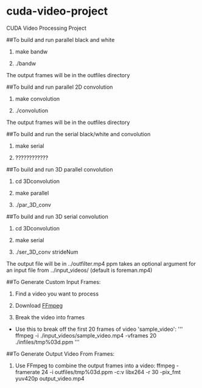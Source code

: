 cuda-video-project
==================

CUDA Video Processing Project

##To build and run parallel black and white

1. make bandw

2. ./bandw

The output frames will be in the outfiles directory

##To build and run parallel 2D convolution

1. make convolution

2. ./convolution

The output frames will be in the outfiles directory

##To build and run the serial black/white and convolution
1. make serial

2. ????????????

##To build and run 3D parallel convolution

1. cd 3Dconvolution

2. make parallel

3. ./par_3D_conv

##To build and run 3D serial convolution

1. cd 3Dconvolution

2. make serial

3. ./ser_3D_conv strideNum

The output file will be in ../outfilter.mp4
ppm takes an optional argument for an input file from ../input_videos/ (default is foreman.mp4)

##To Generate Custom Input Frames:

1. Find a video you want to process

2. Download [FFmpeg](https://ffmpeg.org/)

3. Break the video into frames
  - Use this to break off the first 20 frames of video 'sample_video':
  '''
  ffmpeg -i ./input_videos/sample_video.mp4 -vframes 20 ./infiles/tmp%03d.ppm
  '''

##To Generate Output Video From Frames:

1. Use FFmpeg to combine the output frames into a video:
ffmpeg -framerate 24 -i outfiles/tmp%03d.ppm -c:v libx264 -r 30 -pix_fmt yuv420p output_video.mp4
